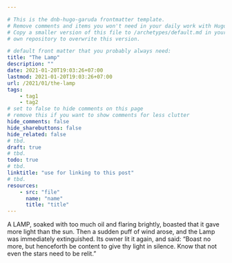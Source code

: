 ```yaml
---

# This is the dnb-hugo-garuda frontmatter template. 
# Remove comments and items you won't need in your daily work with Hugo.
# Copy a smaller version of this file to /archetypes/default.md in your
# own repository to overwrite this version.

# default front matter that you probably always need:
title: "The Lamp"
description: ""
date: 2021-01-20T19:03:26+07:00
lastmod: 2021-01-20T19:03:26+07:00
url: /2021/01/the-lamp
tags:
    - tag1
    - tag2
# set to false to hide comments on this page
# remove this if you want to show comments for less clutter
hide_comments: false
hide_sharebuttons: false
hide_related: false
# tbd.
draft: true
# tbd.
todo: true
# tbd.
linktitle: "use for linking to this post"
# tbd.
resources:
    - src: "file"
      name: "name"
      title: "title"
---
```

A LAMP, soaked with too much oil and flaring brightly, boasted that it gave more light than the sun. Then a sudden puff of wind arose, and the Lamp was immediately extinguished. Its owner lit it again, and said: “Boast no more, but henceforth be content to give thy light in silence. Know that not even the stars need to be relit.”


